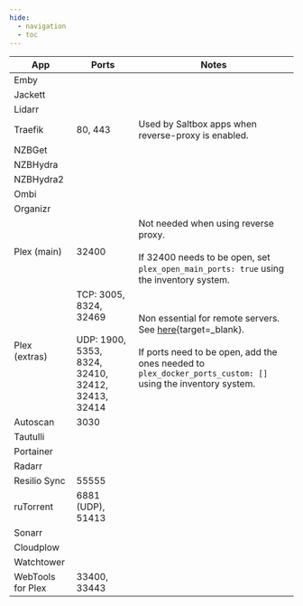 ```yaml
---
hide:
  - navigation
  - toc
---
```


| **App**           | **Ports**                                    | **Notes**                                                                                                                                  |
| ----------------- | -------------------------------------------- | ------------------------------------------------------------------------------------------------------------------------------------------ |
| Emby              |                                              |                                                                                                                                            |
| Jackett           |                                              |                                                                                                                                            |
| Lidarr            |                                              |                                                                                                                                            |
| Traefik           | 80, 443                                      | Used by Saltbox apps when reverse-proxy is enabled.                                                                                        |
| NZBGet            |                                              |                                                                                                                                            |
| NZBHydra          |                                              |                                                                                                                                            |
| NZBHydra2         |                                              |                                                                                                                                            |
| Ombi              |                                              |                                                                                                                                            |
| Organizr          |                                              |                                                                                                                                            |
| Plex (main)       | 32400                                        | Not needed when using reverse proxy. <br> <br> If 32400 needs to be open, set `plex_open_main_ports: true` using the inventory system.     |
| Plex (extras)     | TCP: 3005, 8324, 32469  <br><br> UDP: 1900, 5353, 8324, 32410, 32412, 32413, 32414                           | Non essential for remote servers. See [here](https://support.plex.tv/articles/201543147-what-network-ports-do-i-need-to-allow-through-my-firewall/){target=_blank}. <br><br> If ports need to be open, add the ones needed to `plex_docker_ports_custom: []` using the inventory system.      |
| Autoscan          | 3030                                         |                 |
| Tautulli          |                                              |                                                                                                                                            |
| Portainer         |                                              |                                                                                                                                            |
| Radarr            |                                              |                                                                                                                                            |
| Resilio Sync      | 55555                                        |                                                                                                                                            |
| ruTorrent         | 6881 (UDP), 51413                            |                                                                                                                                            |
| Sonarr            |                                              |                                                                                                                                            |
| Cloudplow         |                                              |                                                                                                                                            |
| Watchtower        |                                              |                                                                                                                                            |
| WebTools for Plex | 33400, 33443                                 |                                                                                                                                            |
